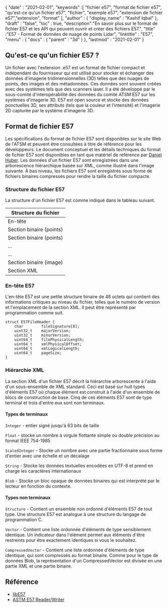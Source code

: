 {
  "date" : "2021-02-01",
  "keywords" :[ "fichier e57", "format de fichier e57", "qu'est-ce qu'un fichier e57", "fichier", "exemple e57", "extension de fichier e57","extension", "format" ],
  "author" : {
    "display_name" : "Kashif Iqbal"
},
  "draft" : "false",
  "toc" : true,
  "description":"En savoir plus sur le format de fichier E57 et les API qui peuvent ouvrir et créer des fichiers E57.",
  "title" :"E57 - Format de données de nuage de points Lidar",
  "linktitle" : "E57",
  "menu" : {
    "docs" : {
      "parent" : "3d"
}
},
  "lastmod" : "2021-02-01"
}

## Qu'est-ce qu'un fichier E57 ?

Un fichier avec l'extension .e57 est un format de fichier compact et indépendant du fournisseur qui est utilisé pour stocker et échanger des données d'imagerie tridimensionnelles (3D) telles que des nuages de points, des images et des métadonnées. Ces données sont souvent créées avec des systèmes tels que des scanners laser. Il a été développé par le sous-comité d'interopérabilité des données du comité ATSM E57 sur les systèmes d'imagerie 3D. E57 est open source et stocke des données ponctuelles 3D, ses attributs (tels que la couleur et l'intensité) et l'imagerie 2D capturée par le système d'imagerie 3D.

## Format de fichier E57

Les spécifications du format de fichier E57 sont disponibles sur le site Web de l'ATSM et peuvent être consultées à titre de référence pour les développeurs. Le document conceptuel et les détails techniques du format de fichier E57 sont disponibles en tant que matériel de référence par [Daniel Huber](https://paulbourke.net/dataformats/e57/2011-huber-e57-v3.pdf). Les données d'un fichier E57 sont enregistrées dans une arborescence hiérarchique basée sur XML, comme illustré dans l'image suivante. À bas niveau, les fichiers E57 sont enregistrés sous forme de fichiers binaires compressés pour rendre la taille du fichier compacte.

### Structure du fichier E57

La structure d'un fichier E57 est comme indiqué dans le tableau suivant.

| Structure du fichier|
---|
|En-tête|
|Section binaire (points)|
|Section binaire (points)|
|...|
|...|
|Section binaire (image)|
|Section XML|

### En-tête E57

L'en-tête E57 est une petite structure binaire de 48 octets qui contient des informations critiques au niveau du fichier, telles que le numéro de version et l'emplacement de la section XML. Il peut être représenté par programmation comme suit.

```
struct E57FileHeader {
    char        fileSignature[8];
    uint32_t    majorVersion;
    uint32_t    minorVersion;
    uint64_t    filePhysicalLength;
    uint64_t    xmlPhysicalOffset;
    uint64_t    xmlLogicalLength;
    uint64_t    pageSize;
}
```

### Hiérarchie XML

La section XML d'un fichier E57 décrit la hiérarchie arborescente à l'aide d'un sous-ensemble de XML standard. Ceci est basé sur huit types d'éléments E57 où chaque élément est construit à l'aide d'un ensemble de blocs de construction de base. Cinq de ces éléments E57 sont de type terminal et trois d'entre eux sont non terminaux.

#### Types de terminaux

`Integer` - entier signé jusqu'à 63 bits de taille

`Float` - stocke un nombre à virgule flottante simple ou double précision au format IEEE 754-1985

`ScaledInteger` - Stocke un nombre avec une partie fractionnaire sous forme d'entier avec une échelle et un décalage

`String` - Stocke les données textuelles encodées en UTF-8 et prend en charge les caractères internationaux

`Blob` - Stocke un bloc opaque de données binaires qui est interprété par le lecteur en fonction du contexte.

#### Types non terminaux

`Structure` - Contient un ensemble non ordonné d'éléments E57 de tout type. Une structure E57 est analogue à une structure du langage de programmation C.

`Vector` - Contient une liste ordonnée d'éléments de type sensiblement identique. Un indicateur dans l'élément permet aux éléments d'être restreints pour être exactement identiques si vous le souhaitez.

`CompressedVector` - Contient une liste ordonnée d'éléments de type identique, qui sont compressés au format binaire. Comme pour le type de données Blob, la représentation d'un CompressedVector est divisée en une partie XML et une partie binaire.

## Référence

* [libE57](http://www.libe57.org/)
* [ASTM E57 Reader/Writer](https://docs.safe.com/fme/html/FME_Desktop_Documentation/FME_ReadersWriters/e57/e57.htm#:~:text=Overview,are%20structured%20as%20a%20tree. )

